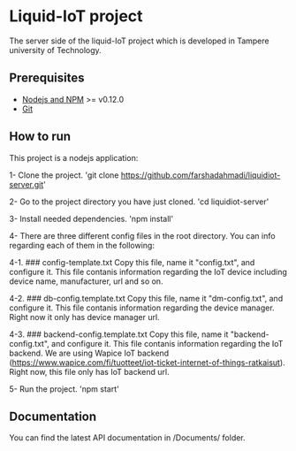 # Liquid-IoT project

The server side of the liquid-IoT project which is developed in Tampere university of Technology.

## Prerequisites

- [Nodejs and NPM](nodejs.org) >= v0.12.0
- [Git](https://git-scm.com/)

## How to run

This project is a nodejs application:

1- Clone the project. 'git clone https://github.com/farshadahmadi/liquidiot-server.git'

2- Go to the project directory you have just cloned. 'cd liquidiot-server'

3- Install needed dependencies. 'npm install'

4- There are three different config files in the root directory. You can info regarding each of them in the following:

  4-1. ### config-template.txt 
  Copy this file, name it "config.txt", and configure it. This file contanis information regarding the IoT device including device name, manufacturer, url and so on.
  
  4-2. ### db-config.template.txt
  Copy this file, name it "dm-config.txt", and configure it. This file contanis information regarding the device manager. Right now it only has device manager url.
  
  4-3. ### backend-config.template.txt
  Copy this file, name it "backend-config.txt", and configure it. This file contanis information regarding the IoT backend. We are using Wapice IoT backend (https://www.wapice.com/fi/tuotteet/iot-ticket-internet-of-things-ratkaisut). Right now, this file only has IoT backend url.

5- Run the project. 'npm start'


## Documentation

You can find the latest API documentation in /Documents/ folder.
